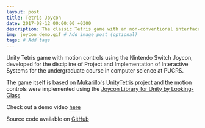 ```yaml
---
layout: post
title: Tetris Joycon
date: 2017-08-12 00:00:00 +0300
description: The classic Tetris game with an non-conventional interface - the Nintendo Joycon Controller!
img: joycon_demo.gif # Add image post (optional)
tags: # Add tags
---
```

Unity Tetris game with motion controls using the Nintendo Switch Joycon, developed for the discipline of Project and Implementation of Interactive Systems for the undergraduate course in computer science at PUCRS.

The game itself is based on [Mukarillo's UnityTetris project](https://github.com/Mukarillo/UnityTetris) and the motion controls were implemented using the [Joycon Library for Unity by Looking-Glass](https://github.com/Looking-Glass/JoyconLib)

Check out a demo video [here](https://youtu.be/rbj4wdP2kow)

Source code available on [GitHub](https://github.com/Julia-Melgare/Tetris-Joycon)
